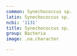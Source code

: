 ```yaml
---
common: Synechococcus sp.
latin: Synechococcus sp.
ncbi: '1131'
title: Synechococcus sp.
group: Bacteria
image: .na.character

---
```

